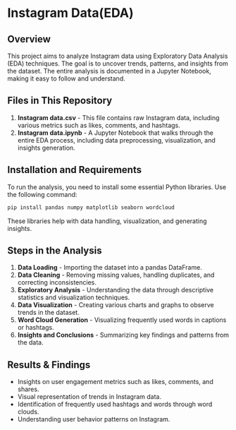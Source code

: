 # Instagram Data(EDA)

## Overview
This project aims to analyze Instagram data using Exploratory Data Analysis (EDA) techniques. The goal is to uncover trends, patterns, and insights from the dataset. The entire analysis is documented in a Jupyter Notebook, making it easy to follow and understand.

## Files in This Repository
1. **Instagram data.csv** - This file contains raw Instagram data, including various metrics such as likes, comments, and hashtags.
2. **Instagram data.ipynb** - A Jupyter Notebook that walks through the entire EDA process, including data preprocessing, visualization, and insights generation.

## Installation and Requirements
To run the analysis, you need to install some essential Python libraries. Use the following command:

```bash
pip install pandas numpy matplotlib seaborn wordcloud
```

These libraries help with data handling, visualization, and generating insights.

## Steps in the Analysis
1. **Data Loading** - Importing the dataset into a pandas DataFrame.
2. **Data Cleaning** - Removing missing values, handling duplicates, and correcting inconsistencies.
3. **Exploratory Analysis** - Understanding the data through descriptive statistics and visualization techniques.
4. **Data Visualization** - Creating various charts and graphs to observe trends in the dataset.
5. **Word Cloud Generation** - Visualizing frequently used words in captions or hashtags.
6. **Insights and Conclusions** - Summarizing key findings and patterns from the data.

## Results & Findings
- Insights on user engagement metrics such as likes, comments, and shares.
- Visual representation of trends in Instagram data.
- Identification of frequently used hashtags and words through word clouds.
- Understanding user behavior patterns on Instagram.
